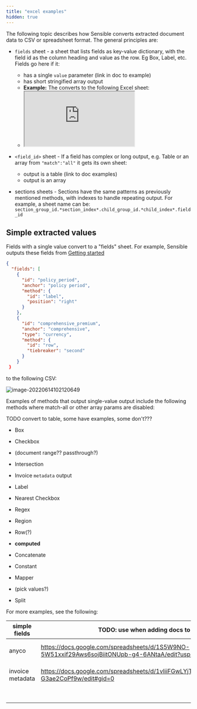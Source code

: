 ```yaml
---
title: "excel examples"
hidden: true
---
```


The following topic describes how Sensible converts extracted document data to CSV or spreadsheet format. The general principles are:

- `fields` sheet - a sheet that lists fields as key-value dictionary, with the field id as the column heading and value as the row. Eg Box, Label, etc. Fields go here if it:
  
  - has a  single `value` parameter (link in doc to example)
  - has short stringified array output
  - **Example:** The converts to the following Excel sheet:
  -   <iframe src="https://docs.google.com/spreadsheets/d/e/2PACX-1vRJO_nwPRVe84ZdAi-gc6mny0zhRO9iz4nclfEKSBFQWHotARcgUkwfcinpGJTzPM4GIoIvf6PcN7zv/pubhtml?widget=true&amp;headers=false"></iframe>
- `<field_id>` sheet - If  a field has complex or long output, e.g. Table or an array from `"match":"all"` it gets its own sheet:
  
  - output is a table (link to doc examples)
  - output is an array
- sections sheets - Sections have the same patterns as previously mentioned methods, with indexes to handle repeating output. For example, a sheet name can be: `section_group_id.*section_index*.child_group_id.*child_index*.field_id` 



Simple extracted values
---

Fields with a single value convert to a "fields" sheet.  For example, Sensible outputs these fields from [Getting started](doc:getting-started)

```json
{
  "fields": [
    {
      "id": "policy_period",
      "anchor": "policy period",
      "method": {
        "id": "label",
        "position": "right"
      }
    },
    {
      "id": "comprehensive_premium",
      "anchor": "comprehensive",
      "type": "currency",
      "method": {
        "id": "row",
        "tiebreaker": "second"
      }
    }
 }      
```

 to the following CSV:

![image-20220614102120649](C:\Users\franc\AppData\Roaming\Typora\typora-user-images\image-20220614102120649.png)

Examples of methods that output single-value output include the following methods where match-all or other array params are disabled:

TODO convert to table, some have examples, some don't??? 

- Box

- Checkbox

- (document range?? passthrough?)

- Intersection

- Invoice `metadata` output

- Label

- Nearest Checkbox

- Regex

- Region

- Row(?)

- **computed**

- Concatenate

- Constant

- Mapper

- (pick values?)

- Split

  

For more examples, see the following: 

| simple fields    | TODO: use when adding docs to topics                         |                                                              |
| ---------------- | ------------------------------------------------------------ | ------------------------------------------------------------ |
| anyco            | https://docs.google.com/spreadsheets/d/1S5W9NO-5W51xxif29Aws6sojBiitONUpb-g4-6ANtaA/edit?usp=sharing | [Getting started][getting-started](doc:getting-started#csv-output) |
| invoice metadata | https://docs.google.com/spreadsheets/d/1vIiiFGwLYjT6CLx9BHBZdur9PdZ50lY-G3ae2CoPf9w/edit#gid=0 | [Invoice][doc:invoice#csv-output]                            |
|                  |                                                              |                                                              |
|                  |                                                              |                                                              |
|                  |                                                              |                                                              |
|                  |                                                              |                                                              |
|                  |                                                              |                                                              |
|                  |                                                              |                                                              |
|                  |                                                              |                                                              |

